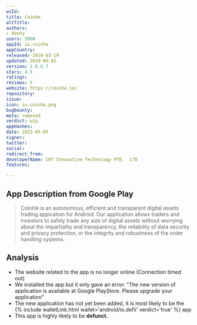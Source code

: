 ```yaml
---
wsId: 
title: CoinHe
altTitle: 
authors:
- danny
users: 5000
appId: io.coinhe
appCountry: 
released: 2019-03-19
updated: 2020-06-05
version: 1.0.6.7
stars: 4.5
ratings: 
reviews: 5
website: https://coinhe.io/
repository: 
issue: 
icon: io.coinhe.png
bugbounty: 
meta: removed
verdict: wip
appHashes: 
date: 2023-05-05
signer: 
twitter: 
social: 
redirect_from: 
developerName: CHT Innovative Technology PTE.  LTD
features: 

---
```


## App Description from Google Play 

> CoinHe is an autonomous, efficient and transparent digital assets trading appication for Android. Our application allows traders and investors to safely trade any size of digital assets without worrying about the impartiality and transparency, the reliability of data security and privacy protection, or the integrity and robustness of the order handling systems.

## Analysis 

- The website related to the app is no longer online (Connection timed out)
- We installed the app but it only gave an error: "The new version of application is available at Google PlayStore. Please upgrade your application"
- The new application has not yet been added, it is most likely to be the {% include walletLink.html wallet='android/io.defii' verdict='true' %} app
- This app is highly likely to be **defunct.**
